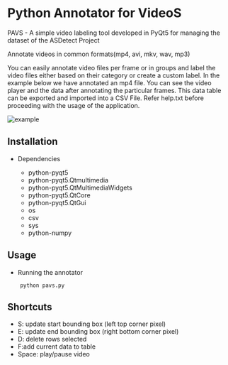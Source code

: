 # Python Annotator for VideoS
PAVS - A simple video labeling tool developed in PyQt5 for managing the dataset of the ASDetect Project

Annotate videos in common formats(mp4, avi, mkv, wav, mp3)

You can easily annotate video files per frame or in groups and label the video files either based on their category or create a custom label.
In the example below we have annotated an mp4 file. You can see the video player and the data after annotating the particular frames. This data table can be exported and imported into a CSV File.
Refer help.txt before proceeding with the usage of the application.

![example](https://raw.githubusercontent.com/kevalvc/Python-Annotator-for-VideoS/master/Examples/example.PNG)

## Installation
 * Dependencies

   * python-pyqt5
   * python-pyqt5.Qtmultimedia
   * python-pyqt5.QtMultimediaWidgets
   * python-pyqt5.QtCore
   * python-pyqt5.QtGui
   * os
   * csv
   * sys
   * python-numpy

## Usage
   * Running the annotator
 ```
     python pavs.py
```

## Shortcuts
- S: update start bounding box (left top corner pixel)
- E: update end bounding box (right bottom corner pixel)
- D: delete rows selected
- F:add current data to table
- Space: play/pause video
